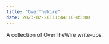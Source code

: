 ```yaml
---
title: "OverTheWire"
date: 2023-02-26T11:44:16-05:00
---
```


A collection of OverTheWire write-ups.